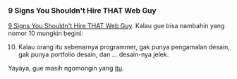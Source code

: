### 9 Signs You Shouldn't Hire THAT Web Guy

<a href="http://css.dzone.com/news/9-signs-you-shouldnt-hire-web-">9 Signs You Shouldn't Hire THAT Web Guy</a>. Kalau gue bisa nambahin yang nomor 10 mungkin begini:

10. Kalau orang itu sebenarnya programmer, gak punya pengamalan desain, gak punya portfolio desain, dan ... desain-nya jelek.

Yayaya, gue masih ngomongin yang [itu](http://kriwil.com/journal/unek-unek).

<!-- METADATA: {"time": "2008-02-28 18:41:33", "title": "9 Signs You Shouldn't Hire THAT Web Guy"} -->
